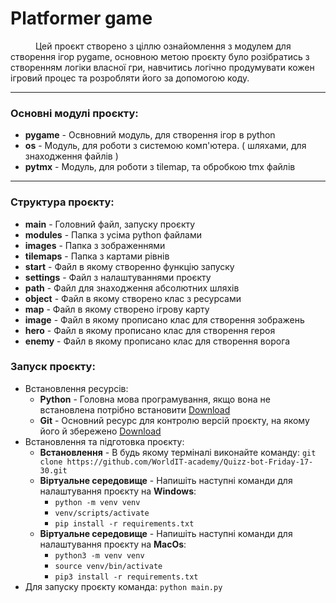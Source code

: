 <h1>Platformer game</h1>
<p>
  <span style="margin-left: 40px">Цей проєкт</span>
   створено з ціллю ознайомлення з модулем для створення ігор pygame, основною метою проєкту було розібратись з створенням логіки власної гри, навчитись логічно продумувати кожен ігровий процес та розробляти його за допомогою коду.
</p>

<hr>

<h3>Основні модулі проєкту:</h3>
<ul>
    <li><b>pygame</b> - Освновний модуль, для створення ігор в python</li>
    <li><b>os</b> - Модуль, для роботи з системою комп'ютера. ( шляхами, для знаходження файлів )</li>
    <li><b>pytmx</b> - Модуль, для роботи з tilemap, та обробкою tmx файлів</li>
</ul>

<hr>

<h3>Структура проєкту:</h3>
<ul>
    <li><b>main</b> - Головний файл, запуску проєкту</li>
    <li><b>modules</b> - Папка з усіма python файлами</li>
    <li><b>images</b> - Папка з зображеннями</li>
    <li><b>tilemaps</b> - Папка з картами рівнів</li>
    <li><b>start</b> - Файл в якому створенно функцію запуску</li>
    <li><b>settings</b> - Файл з налаштуваннями проєкту</li>
    <li><b>path</b> - Файл для знаходження абсолютних шляхів</li>
    <li><b>object</b> - Файл в якому створено клас з ресурсами</li>
    <li><b>map</b> - Файл в якому створено ігрову карту</li>
    <li><b>image</b> - Файл в якому прописано клас для створення зображень</li>
    <li><b>hero</b> - Файл в якому прописано клас для створення героя</li>
    <li><b>enemy</b> - Файл в якому прописано клас для створення ворога</li>
</ul>

<h3>Запуск проєкту:</h3>

+ Встановлення ресурсів:
    - <b>Python</b> - Головна мова програмування, якщо вона не встановлена потрібно встановити <a href = "/https://www.python.org/downloads/">Download</a>
    - <b>Git</b> - Основний ресурс для контролю версій проєкту, на якому його й збережено <a href="https://git-scm.com/downloads">Download</a>
+ Встановлення та підготовка проєкту:
    - <b>Встановлення</b> - В будь якому терміналі виконайте команду: `git clone https://github.com/WorldIT-academy/Quizz-bot-Friday-17-30.git`
    - <b>Віртуальне середовище</b> - Напишіть наступні команди для налаштування проєкту на <b>Windows</b>:
        * `python -m venv venv `
        * `venv/scripts/activate`
        * `pip install -r requirements.txt`
    - <b>Віртуальне середовище</b> - Напишіть наступні команди для налаштування проєкту на <b>MacOs</b>:
        * `python3 -m venv venv `
        * `source venv/bin/activate`
        * `pip3 install -r requirements.txt`
+ Для запуску проєкту команда: `python main.py`
